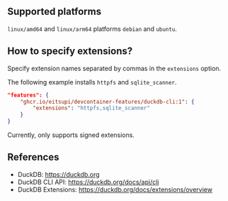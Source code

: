 <!-- markdownlint-disable MD041 -->

## Supported platforms

`linux/amd64` and `linux/arm64` platforms `debian` and `ubuntu`.

## How to specify extensions?

Specify extension names separated by commas in the `extensions` option.

The following example installs `httpfs` and `sqlite_scanner`.

```json
"features": {
    "ghcr.io/eitsupi/devcontainer-features/duckdb-cli:1": {
        "extensions": "httpfs,sqlite_scanner"
    }
}
```

Currently, only supports signed extensions.

## References

- DuckDB: <https://duckdb.org>
- DuckDB CLI API: <https://duckdb.org/docs/api/cli>
- DuckDB Extensions: <https://duckdb.org/docs/extensions/overview>
